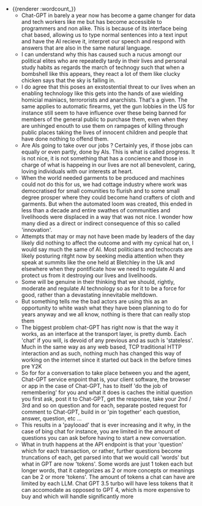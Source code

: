 - {{renderer :wordcount_}}
	- Chat-GPT in barely a year now has become a game changer for data and tech workers like me but has become accessible to programmers and non alike. This is because of its interface being chat based, allowing us to type normal sentences into a text input and have the AI recieve it, interpret our speech and respond with answers that are also in the same natural language.
	- I can understand why this has caused such a rucus amongt our political elites who are repeatedly tardy in their lives and personal study habits as regards the march of technogy such that when a bombshell like this appears, they react a lot of them like clucky chicken says that the sky is falling in.
	- I do agree that this poses an exstostential threat to our lives when an enabling technology like this gets into the hands of axe wielding homicial mainiacs, terrororists and anarchists. That's a given. The same applies to automatic firearms, yet the gun lobbies in the US for instance still seem to have influence over these being banned for members of the general public to purchase them, even when they are unhinged enouth to use them on rampages of killing through public places taking the lives of innocent children and people that have done nothing to offend them.
	- Are AIs going to take over our jobs ? Certainly yes, if those jobs can equally or even partly, done by AIs. This is what is called progress. It is not nice, it is not something that has a concience and those in charge of what is happeing in our lives are not all benevolent, caring, loving individuals with our interests at heart.
	- When the world needed garments to be produced and machines could not do this for us, we had cottage industry where work was democratised for small comunities to flurish and to some small degree prosper where they could become hand crafters of cloth and garments. But when the automated loom was created, this ended in less than a decade and entire swathes of communities and livelihoods were displaced in a way that was not nice. I wonder how many died as a direct or indirect consequence of this so called 'innovation'.
	- Attempts that may or may not have been made by leaders of the day likely did nothing to affect the outcome and with my cynical hat on, I would say much the same of AI. Most politicians and techocrats are likely posturing ritght now by seeking media attention when they speak at summits like the one held at Bletchley in the Uk and elsewhere when they pontificate how we need to regulate AI and protect us from it destroying our lives and livelihoods.
	- Some will be genuine in their thinking that we should, rightly, moderate and regulate AI technology so as for it to be a force for good, rather than a devastating innevitable meltdown.
	- But something tells me the bad actors are using this as an opportunity to white wash what they have been planning to do for years anyway and we all know, nothing is there that can really stop them
	- The biggest problem chat-GPT has right now is that the way it works, as an interface at the transport layer, is pretty dumb. Each 'chat' if you will, is devoid of any previous and as such is 'stateless'. Much in the same way as any web based, TCP traditional HTTP interaction and as such, nothing much has changed this way of working on the internet since it started out back in the before times pre Y2K
	- So for for a conversation to take place between you and the agent, Chat-GPT service enpoint that is, your client software, the browser or app in the case of Chat-GPT, has to itself 'do the job of remembering' for you and what it does is caches the initial question you first ask, post it to Chat-GPT, get the response, take your 2nd / 3rd and so on question and for each, separate posted request for comment to Chat-GPT, build in or 'pin together' each question, answer, question, etc ...
	- This results in a 'paylooad' that is ever increasing and it why, in the case of bing chat for instance, you are limited in the amount of questions you can ask before having to start a new conversation.
	- What in truth happens at the API endpoint is that your 'question' which for each transaction, or rather, further questions become truncations of each, get parsed into that we would call 'words' but what in GPT are now 'tokens'. Some words are just 1 token each but longer words, that it categorizes as 2 or more concepts or meanings can be 2 or more 'tokens'. The amount of tokens a chat can have are limited by each LLM. Chat GPT 3.5 turbo will have less tokens that it can accomodate as opposed to GPT 4, which is more expensive to buy and which will handle significantly more